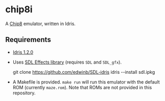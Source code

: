 
# chip8i

A [Chip8](https://en.wikipedia.org/wiki/CHIP-8) emulator, written in Idris.

## Requirements

- [Idris 1.2.0](https://www.idris-lang.org/)

- Uses [SDL Effects library](https://github.com/edwinb/SDL-idris) (requires `SDL` and `SDL_gfx`).

    git clone https://github.com/edwinb/SDL-idris
    idris --install sdl.ipkg

- A Makefile is provided. `make run` will run this emulator with the default ROM (currently `maze.rom`). Note that ROMs are not provided in this repository.
